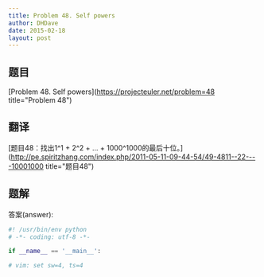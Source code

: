 ```yaml
---
title: Problem 48. Self powers
author: DHDave
date: 2015-02-18
layout: post
---
```


## 题目

[Problem 48. Self powers](https://projecteuler.net/problem=48 title="Problem 48")

## 翻译

[题目48：找出1^1 + 2^2 + ... + 1000^1000的最后十位。](http://pe.spiritzhang.com/index.php/2011-05-11-09-44-54/49-4811--22----10001000 title="题目48")

## 题解

答案(answer): 

```python
#! /usr/bin/env python
# -*- coding: utf-8 -*-

if __name__ == '__main__':

# vim: set sw=4, ts=4
```
